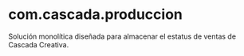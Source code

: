 # com.cascada.produccion
Solución monolítica diseñada para almacenar el estatus de ventas de Cascada Creativa.

